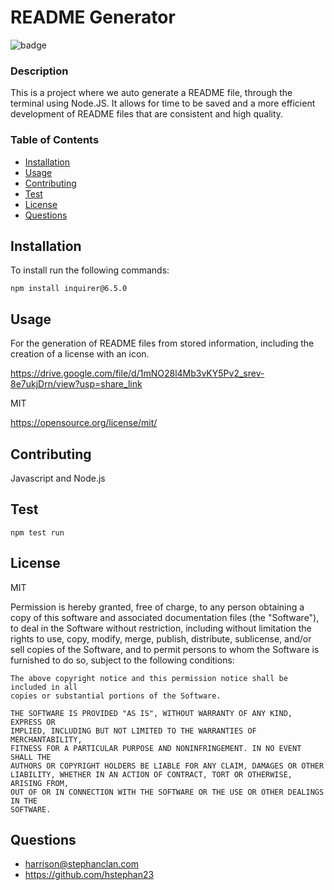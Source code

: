 # README Generator
  
  ![badge](https://img.shields.io/badge/MIT-blue?logo=unlicense)

  ### Description

  This is a project where we auto generate a README file, through the terminal using Node.JS. It allows for time to be saved and a more efficient development of README files that are consistent and high quality.

  ### Table of Contents
  * [Installation](#-Installation)
  * [Usage](#-Usage)
  * [Contributing](#-Contributing)
  * [Test](#-Test)
  * [License](#-License)
  * [Questions](#-Questions)

  ## Installation
  To install run the following commands:
  ```
  npm install inquirer@6.5.0
  ```

  ## Usage
  For the generation of README files from stored information, including the creation of a license with an icon.

  https://drive.google.com/file/d/1mNO28l4Mb3vKY5Pv2_srev-8e7ukjDrn/view?usp=share_link 

  MIT

  https://opensource.org/license/mit/

  ## Contributing
  Javascript and Node.js

  ## Test

  ```
  npm test run
  ```

  ## License 
  MIT 

  Permission is hereby granted, free of charge, to any person obtaining a copy
    of this software and associated documentation files (the "Software"), to deal
    in the Software without restriction, including without limitation the rights
    to use, copy, modify, merge, publish, distribute, sublicense, and/or sell
    copies of the Software, and to permit persons to whom the Software is
    furnished to do so, subject to the following conditions:
    
    The above copyright notice and this permission notice shall be included in all
    copies or substantial portions of the Software.
    
    THE SOFTWARE IS PROVIDED "AS IS", WITHOUT WARRANTY OF ANY KIND, EXPRESS OR
    IMPLIED, INCLUDING BUT NOT LIMITED TO THE WARRANTIES OF MERCHANTABILITY,
    FITNESS FOR A PARTICULAR PURPOSE AND NONINFRINGEMENT. IN NO EVENT SHALL THE
    AUTHORS OR COPYRIGHT HOLDERS BE LIABLE FOR ANY CLAIM, DAMAGES OR OTHER
    LIABILITY, WHETHER IN AN ACTION OF CONTRACT, TORT OR OTHERWISE, ARISING FROM,
    OUT OF OR IN CONNECTION WITH THE SOFTWARE OR THE USE OR OTHER DEALINGS IN THE
    SOFTWARE.

  ## Questions

  * harrison@stephanclan.com
  * https://github.com/hstephan23
